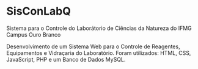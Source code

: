 # SisConLabQ
Sistema para o Controle do Laborátorio de Ciências da Natureza do IFMG Campus Ouro Branco

Desenvolvimento de um Sistema Web para o Controle de Reagentes, Equipamentos e Vidraçaria do Laboratório. 
Foram utilizados: HTML, CSS, JavaScript, PHP e um Banco de Dados MySQL.

